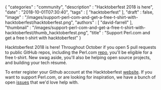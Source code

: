 {
   "categories" : "community",
   "description" : "Hacktoberfest 2018 is here",
   "date" : "2018-10-01T07:30:40",
   "tags" : [
      "hacktoberfest"
   ],
   "draft" : false,
   "image" : "/images/support-perl-com-and-get-a-free-t-shirt-with-hacktoberfest/hacktoberfest.png",
   "authors" : [
      "david-farrell"
   ],
   "thumbnail" : "/images/support-perl-com-and-get-a-free-t-shirt-with-hacktoberfest/thumb_hacktoberfest.png",
   "title" : "Support Perl.com and get a free t-shirt with hacktoberfest"
}

Hacktoberfest 2018 is here! Throughout October if you open 5 pull requests to public GitHub repos, including the Perl.com [repo](https://github.com/tpf/perldotcom), you'll be eligible for a free t-shirt. New swag aside, you'll also be helping open source projects, and building your tech résumé.

To enter register your Github account at the Hacktoberfest [website](https://hacktoberfest.digitalocean.com/). If you want to support Perl.com, or are looking for inspiration, we have a bunch of open [issues](https://github.com/tpf/perldotcom/issues?q=is%3Aissue+is%3Aopen+label%3A%22help+wanted%22) that we'd love help with.
